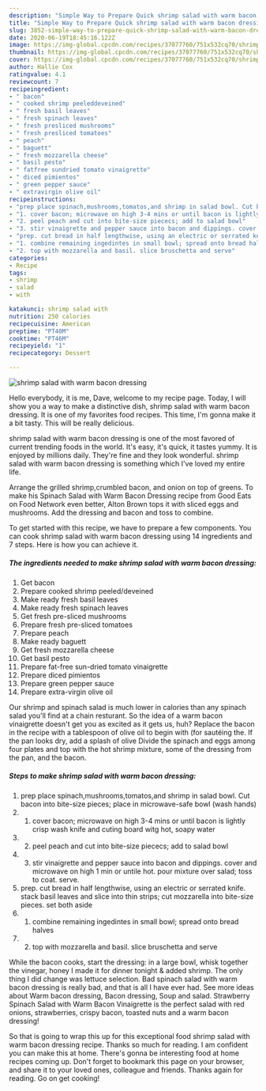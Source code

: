```yaml
---
description: "Simple Way to Prepare Quick shrimp salad with warm bacon dressing"
title: "Simple Way to Prepare Quick shrimp salad with warm bacon dressing"
slug: 3852-simple-way-to-prepare-quick-shrimp-salad-with-warm-bacon-dressing
date: 2020-06-19T18:45:16.122Z
image: https://img-global.cpcdn.com/recipes/37077760/751x532cq70/shrimp-salad-with-warm-bacon-dressing-recipe-main-photo.jpg
thumbnail: https://img-global.cpcdn.com/recipes/37077760/751x532cq70/shrimp-salad-with-warm-bacon-dressing-recipe-main-photo.jpg
cover: https://img-global.cpcdn.com/recipes/37077760/751x532cq70/shrimp-salad-with-warm-bacon-dressing-recipe-main-photo.jpg
author: Hallie Cox
ratingvalue: 4.1
reviewcount: 7
recipeingredient:
- " bacon"
- " cooked shrimp peeleddeveined"
- " fresh basil leaves"
- " fresh spinach leaves"
- " fresh presliced mushrooms"
- " fresh presliced tomatoes"
- " peach"
- " baguett"
- " fresh mozzarella cheese"
- " basil pesto"
- " fatfree sundried tomato vinaigrette"
- " diced pimientos"
- " green pepper sauce"
- " extravirgin olive oil"
recipeinstructions:
- "prep place spinach,mushrooms,tomatos,and shrimp in salad bowl. Cut bacon into bite-size pieces; place in microwave-safe bowl (wash hands)"
- "1. cover bacon; microwave on high 3-4 mins or until bacon is lightly crisp wash knife and cuting board witg hot, soapy water"
- "2. peel peach and cut into bite-size piececs; add to salad bowl"
- "3. stir vinaigrette and pepper sauce into bacon and dippings. cover and microwave on high 1 min or untile hot. pour mixture over salad; toss to coat. serve."
- "prep. cut bread in half lengthwise, using an electric or serrated knife.  stack basil leaves and slice into thin strips; cut mozzarella into bite-size pieces. set both aside"
- "1. combine remaining ingedintes in small bowl; spread onto bread halves"
- "2. top with mozzarella and basil. slice bruschetta and serve"
categories:
- Recipe
tags:
- shrimp
- salad
- with

katakunci: shrimp salad with 
nutrition: 250 calories
recipecuisine: American
preptime: "PT40M"
cooktime: "PT46M"
recipeyield: "1"
recipecategory: Dessert

---
```



![shrimp salad with warm bacon dressing](https://img-global.cpcdn.com/recipes/37077760/751x532cq70/shrimp-salad-with-warm-bacon-dressing-recipe-main-photo.jpg)

Hello everybody, it is me, Dave, welcome to my recipe page. Today, I will show you a way to make a distinctive dish, shrimp salad with warm bacon dressing. It is one of my favorites food recipes. This time, I'm gonna make it a bit tasty. This will be really delicious.

shrimp salad with warm bacon dressing is one of the most favored of current trending foods in the world. It's easy, it's quick, it tastes yummy. It is enjoyed by millions daily. They're fine and they look wonderful. shrimp salad with warm bacon dressing is something which I've loved my entire life.

Arrange the grilled shrimp,crumbled bacon, and onion on top of greens. To make his Spinach Salad with Warm Bacon Dressing recipe from Good Eats on Food Network even better, Alton Brown tops it with sliced eggs and mushrooms. Add the dressing and bacon and toss to combine.


To get started with this recipe, we have to prepare a few components. You can cook shrimp salad with warm bacon dressing using 14 ingredients and 7 steps. Here is how you can achieve it.

<!--inarticleads1-->

##### The ingredients needed to make shrimp salad with warm bacon dressing:

1. Get  bacon
1. Prepare  cooked shrimp peeled/deveined
1. Make ready  fresh basil leaves
1. Make ready  fresh spinach leaves
1. Get  fresh pre-sliced mushrooms
1. Prepare  fresh pre-sliced tomatoes
1. Prepare  peach
1. Make ready  baguett
1. Get  fresh mozzarella cheese
1. Get  basil pesto
1. Prepare  fat-free sun-dried tomato vinaigrette
1. Prepare  diced pimientos
1. Prepare  green pepper sauce
1. Prepare  extra-virgin olive oil


Our shrimp and spinach salad is much lower in calories than any spinach salad you&#39;ll find at a chain resturant. So the idea of a warm bacon vinaigrette doesn&#39;t get you as excited as it gets us, huh? Replace the bacon in the recipe with a tablespoon of olive oil to begin with (for sautéing the. If the pan looks dry, add a splash of olive Divide the spinach and eggs among four plates and top with the hot shrimp mixture, some of the dressing from the pan, and the bacon. 

<!--inarticleads2-->

##### Steps to make shrimp salad with warm bacon dressing:

1. prep place spinach,mushrooms,tomatos,and shrimp in salad bowl. Cut bacon into bite-size pieces; place in microwave-safe bowl (wash hands)
1. 1. cover bacon; microwave on high 3-4 mins or until bacon is lightly crisp wash knife and cuting board witg hot, soapy water
1. 2. peel peach and cut into bite-size piececs; add to salad bowl
1. 3. stir vinaigrette and pepper sauce into bacon and dippings. cover and microwave on high 1 min or untile hot. pour mixture over salad; toss to coat. serve.
1. prep. cut bread in half lengthwise, using an electric or serrated knife.  stack basil leaves and slice into thin strips; cut mozzarella into bite-size pieces. set both aside
1. 1. combine remaining ingedintes in small bowl; spread onto bread halves
1. 2. top with mozzarella and basil. slice bruschetta and serve


While the bacon cooks, start the dressing: in a large bowl, whisk together the vinegar, honey I made it for dinner tonight &amp; added shrimp. The only thing I did change was lettuce selection. Bad spinach salad with warm bacon dressing is really bad, and that is all I have ever had. See more ideas about Warm bacon dressing, Bacon dressing, Soup and salad. Strawberry Spinach Salad with Warm Bacon Vinaigrette is the perfect salad with red onions, strawberries, crispy bacon, toasted nuts and a warm bacon dressing! 

So that is going to wrap this up for this exceptional food shrimp salad with warm bacon dressing recipe. Thanks so much for reading. I am confident you can make this at home. There's gonna be interesting food at home recipes coming up. Don't forget to bookmark this page on your browser, and share it to your loved ones, colleague and friends. Thanks again for reading. Go on get cooking!
